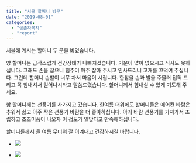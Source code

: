 ```yaml
---
title: "서울 할머니 방문"
date: "2019-08-01"
categories: 
  - "생존자복지"
  - "report"
---
```


서울에 계시는 할머니 두 분을 뵈었습니다.

양 할머니는 급작스럽게 건강상태가 나빠지셨습니다. 기운이 많이 없으시고 식사도 못하십니다. 그래도 손을 잡으니 힘주어 마주 잡아 주시고 인사드리니 고개를 끄덕여 주십니다. 그런데 할머니 손발이 너무 차서 마음이 시립니다. 한참을 손과 발을 주물러 덥혀 드리고 꼭 힘내셔서 일어나시라고 말씀드렸습니다. 할머니께서 힘내실 수 있게 기도해 주세요.

함 할머니께는 선풍기를 사가지고 갔습니다. 한여름 더위에도 할머니들은 에어컨 바람은 추워서 싫고 아주 작은 선풍기 바람을 더 좋아하십니다. 아기 바람 선풍기를 가져가서 조립하고 초초미풍이 나오자 이 정도가 알맞다고 만족해하십니다.

할머니들께서 올 여름 무더위 잘 이겨내고 건강하시길 바랍니다.

- ![](https://r2.womenandwar.net/2019/08/photo_2019-08-01_17-23-30-1024x768.jpg)
    
- ![](https://r2.womenandwar.net/2019/08/photo_2019-08-01_17-23-53-768x1024.jpg)
